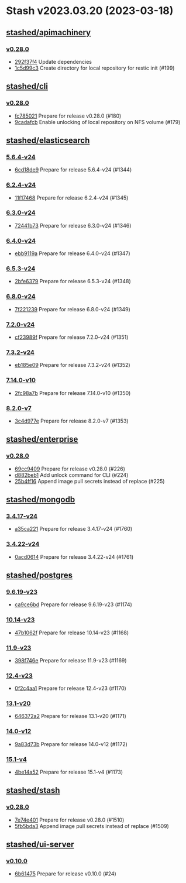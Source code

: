 # Stash v2023.03.20 (2023-03-18)


## [stashed/apimachinery](https://github.com/stashed/apimachinery)

### [v0.28.0](https://github.com/stashed/apimachinery/releases/tag/v0.28.0)

- [292f37f4](https://github.com/stashed/apimachinery/commit/292f37f4) Update dependencies
- [1c5d99c3](https://github.com/stashed/apimachinery/commit/1c5d99c3) Create directory for local repository for restic init (#199)



## [stashed/cli](https://github.com/stashed/cli)

### [v0.28.0](https://github.com/stashed/cli/releases/tag/v0.28.0)

- [fc785021](https://github.com/stashed/cli/commit/fc785021) Prepare for release v0.28.0 (#180)
- [9cadafcb](https://github.com/stashed/cli/commit/9cadafcb) Enable unlocking of local repository on NFS volume (#179)



## [stashed/elasticsearch](https://github.com/stashed/elasticsearch)

### [5.6.4-v24](https://github.com/stashed/elasticsearch/releases/tag/5.6.4-v24)

- [6cd18de9](https://github.com/stashed/elasticsearch/commit/6cd18de9) Prepare for release 5.6.4-v24 (#1344)


### [6.2.4-v24](https://github.com/stashed/elasticsearch/releases/tag/6.2.4-v24)

- [11f17468](https://github.com/stashed/elasticsearch/commit/11f17468) Prepare for release 6.2.4-v24 (#1345)


### [6.3.0-v24](https://github.com/stashed/elasticsearch/releases/tag/6.3.0-v24)

- [72441b73](https://github.com/stashed/elasticsearch/commit/72441b73) Prepare for release 6.3.0-v24 (#1346)


### [6.4.0-v24](https://github.com/stashed/elasticsearch/releases/tag/6.4.0-v24)

- [ebb9119a](https://github.com/stashed/elasticsearch/commit/ebb9119a) Prepare for release 6.4.0-v24 (#1347)


### [6.5.3-v24](https://github.com/stashed/elasticsearch/releases/tag/6.5.3-v24)

- [2bfe6379](https://github.com/stashed/elasticsearch/commit/2bfe6379) Prepare for release 6.5.3-v24 (#1348)


### [6.8.0-v24](https://github.com/stashed/elasticsearch/releases/tag/6.8.0-v24)

- [7f221239](https://github.com/stashed/elasticsearch/commit/7f221239) Prepare for release 6.8.0-v24 (#1349)


### [7.2.0-v24](https://github.com/stashed/elasticsearch/releases/tag/7.2.0-v24)

- [cf23989f](https://github.com/stashed/elasticsearch/commit/cf23989f) Prepare for release 7.2.0-v24 (#1351)


### [7.3.2-v24](https://github.com/stashed/elasticsearch/releases/tag/7.3.2-v24)

- [eb185e09](https://github.com/stashed/elasticsearch/commit/eb185e09) Prepare for release 7.3.2-v24 (#1352)


### [7.14.0-v10](https://github.com/stashed/elasticsearch/releases/tag/7.14.0-v10)

- [2fc98a7b](https://github.com/stashed/elasticsearch/commit/2fc98a7b) Prepare for release 7.14.0-v10 (#1350)


### [8.2.0-v7](https://github.com/stashed/elasticsearch/releases/tag/8.2.0-v7)

- [3c4d977e](https://github.com/stashed/elasticsearch/commit/3c4d977e) Prepare for release 8.2.0-v7 (#1353)



## [stashed/enterprise](https://github.com/stashed/enterprise)

### [v0.28.0](https://github.com/stashed/enterprise/releases/tag/v0.28.0)

- [69cc9409](https://github.com/stashed/enterprise/commit/69cc9409f) Prepare for release v0.28.0 (#226)
- [d882beb1](https://github.com/stashed/enterprise/commit/d882beb1a) Add unlock command for CLI (#224)
- [25b4ff16](https://github.com/stashed/enterprise/commit/25b4ff160) Append image pull secrets instead of replace (#225)



## [stashed/mongodb](https://github.com/stashed/mongodb)

### [3.4.17-v24](https://github.com/stashed/mongodb/releases/tag/3.4.17-v24)

- [a35ca221](https://github.com/stashed/mongodb/commit/a35ca221) Prepare for release 3.4.17-v24 (#1760)


### [3.4.22-v24](https://github.com/stashed/mongodb/releases/tag/3.4.22-v24)

- [0acd0614](https://github.com/stashed/mongodb/commit/0acd0614) Prepare for release 3.4.22-v24 (#1761)



## [stashed/postgres](https://github.com/stashed/postgres)

### [9.6.19-v23](https://github.com/stashed/postgres/releases/tag/9.6.19-v23)

- [ca9ce6bd](https://github.com/stashed/postgres/commit/ca9ce6bd) Prepare for release 9.6.19-v23 (#1174)


### [10.14-v23](https://github.com/stashed/postgres/releases/tag/10.14-v23)

- [47b1062f](https://github.com/stashed/postgres/commit/47b1062f) Prepare for release 10.14-v23 (#1168)


### [11.9-v23](https://github.com/stashed/postgres/releases/tag/11.9-v23)

- [398f746e](https://github.com/stashed/postgres/commit/398f746e) Prepare for release 11.9-v23 (#1169)


### [12.4-v23](https://github.com/stashed/postgres/releases/tag/12.4-v23)

- [0f2c4aa1](https://github.com/stashed/postgres/commit/0f2c4aa1) Prepare for release 12.4-v23 (#1170)


### [13.1-v20](https://github.com/stashed/postgres/releases/tag/13.1-v20)

- [646372a2](https://github.com/stashed/postgres/commit/646372a2) Prepare for release 13.1-v20 (#1171)


### [14.0-v12](https://github.com/stashed/postgres/releases/tag/14.0-v12)

- [9a83d73b](https://github.com/stashed/postgres/commit/9a83d73b) Prepare for release 14.0-v12 (#1172)


### [15.1-v4](https://github.com/stashed/postgres/releases/tag/15.1-v4)

- [4be14a52](https://github.com/stashed/postgres/commit/4be14a52) Prepare for release 15.1-v4 (#1173)



## [stashed/stash](https://github.com/stashed/stash)

### [v0.28.0](https://github.com/stashed/stash/releases/tag/v0.28.0)

- [7e74e401](https://github.com/stashed/stash/commit/7e74e4014) Prepare for release v0.28.0 (#1510)
- [5fb5bda3](https://github.com/stashed/stash/commit/5fb5bda34) Append image pull secrets instead of replace (#1509)



## [stashed/ui-server](https://github.com/stashed/ui-server)

### [v0.10.0](https://github.com/stashed/ui-server/releases/tag/v0.10.0)

- [6b61475](https://github.com/stashed/ui-server/commit/6b61475) Prepare for release v0.10.0 (#24)



